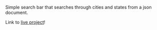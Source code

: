 Simple search bar that searches through cities and states from a json document.

Link to [live project](https://dibble-search.netlify.app/)!